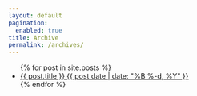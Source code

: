 ```yaml
---
layout: default
pagination:
  enabled: true
title: Archive
permalink: /archives/
---
```

<ul class="posts">
  {% for post in site.posts %}
    <li>
      <a href="{% if post.external %}{{ post.external }}{% else %}{{ post.url }}{% endif %}">
        <div>
          <span class="title">{{ post.title }}</span>
          <span class="date">{{ post.date | date: "%B %-d, %Y" }}</span>
        </div>
      </a>
    </li>
  {% endfor %}
</ul>